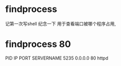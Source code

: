 # findprocess
记第一次写shell   纪念一下
用于查看端口被哪个程序占用,
# findprocess 80
PID        IP         PORT       SERVERNAME
5235       0.0.0.0    80         httpd
